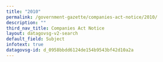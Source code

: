 ```yaml
---
title: "2010"
permalink: /government-gazette/companies-act-notice/2010/
description: ""
third_nav_title: Companies Act Notice
layout: datagovsg-v2-search
default_field: Subject
infotext: true
datagovsg-id: d_0958bbdd6124de154b9543bf42d10a2a
---
```

